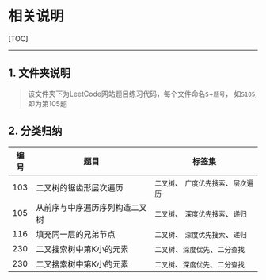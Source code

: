 # 相关说明

[TOC]

--------

## 1. 文件夹说明

> 该文件夹下为LeetCode网站题目练习代码，每个文件命名`S`+`题号`，
如`S105`,即为第105题

## 2. 分类归纳

|   **编号**| **题目**  |**标签集**|
| ------------ | ------------ | ------|
|  103 |  	二叉树的锯齿形层次遍历 |`二叉树`、 `广度优先搜索`、`层次遍历`|
|  105 | 从前序与中序遍历序列构造二叉树 	 |`二叉树`、 `深度优先搜索`、`递归`|
|  116 |  	填充同一层的兄弟节点 |`二叉树`、 `深度优先搜索`、`递归`|
|   230|  二叉搜索树中第K小的元素 |`二叉树`、`深度优先`、`二分查找` |
|   230|  二叉搜索树中第K小的元素 |`二叉树`、`深度优先`、`二分查找` |
